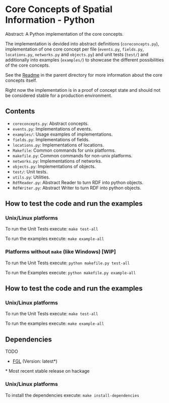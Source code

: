 Core Concepts of Spatial Information - Python
=============================================

Abstract: A Python implementation of the core concepts.

The implementation is devided into abstract definitions (`coreconcepts.py`),
implementation of one core concept per file (`events.py`, `fields.py`, `locations.py`, `networks.py` and `objects.py`)
and unit tests (`test/`) and additionally into examples (`examples/`) to showcase the different possibilities of the core concepts.

See the [Readme](../README.md) in the parent directory for more information about the core concepts itself.

Right now the implementation is in a proof of concept state and should not be considered stable for a production environment.

Contents
----------------------

- `coreconcepts.py`: Abstract concepts.
- `events.py`: Implementations of events.
- `examples/`: Usage examples of implementations.
- `fields.py`: Implementations of fields.
- `locations.py`: Implementations of locations.
- `Makefile`: Common commands for unix platforms.
- `makefile.py`: Common commands for non-unix platforms.
- `networks.py`: Implementations of networks.
- `objects.py`: Implementations of objects.
- `test/`: Unit tests.
- `utils.py`: Utilities.
- `RdfReader.py`: Abstract Reader to turn RDF into python objects.
- `RdfWriter.py`: Abstract Writer to turn RDF into python objects.

How to test the code and run the examples
-----------------------------------------

### Unix/Linux platforms
To run the Unit Tests execute: `make test-all`

To run the examples execute: `make example-all`

### Platforms without `make` (like Windows) [WIP]
To run the Unit Tests execute: `python makefile.py test-all`

To run the Examples execute: `python makefile.py example-all`

How to test the code and run the examples
-----------------------------------------

### Unix/Linux platforms
To run the Unit Tests execute: `make test-all`

To run the examples execute: `make example-all`

Dependencies
----------------------
TODO
- [FGL](https://hackage.haskell.org/package/fgl) (Version: latest*)

\* Most recent stable release on hackage

### Unix/Linux platforms
To install the dependencies execute: `make install-dependencies`
